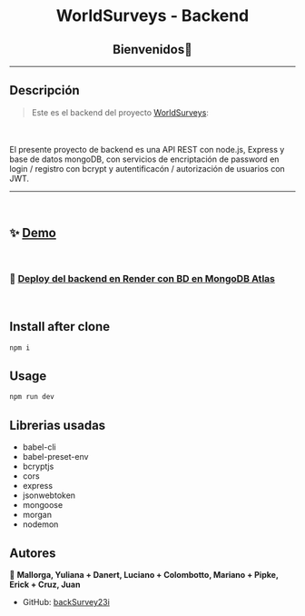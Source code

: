 <h1 align="center">WorldSurveys - Backend</h1>
<h2 align="center">Bienvenidos👋</h2>
<hr>
<p>

## Descripción

> Este es el backend del proyecto [WorldSurveys](https://):
<br>
<br>El presente proyecto de backend es una API REST con node.js, Express y base de datos mongoDB, con servicios de encriptación de password en login / registro con bcrypt y autentificacón / autorización de usuarios con JWT.

<hr>
<br>

## ✨ [Demo](https://)
<br>

### 🌟 [Deploy del backend en Render con BD en MongoDB Atlas](https://crudburgersc23i.onrender.com/ )
<br>

## Install after clone

```sh
npm i
```
## Usage

```sh
npm run dev
```
## Librerias usadas
- babel-cli
- babel-preset-env
- bcryptjs
- cors
- express
- jsonwebtoken
- mongoose
- morgan
- nodemon
## Autores

👤 **Mallorga, Yuliana + Danert, Luciano + Colombotto, Mariano + Pipke, Erick + Cruz, Juan**

* GitHub: [backSurvey23i](https://github.com/lucianodanert/backSurvey23i)

